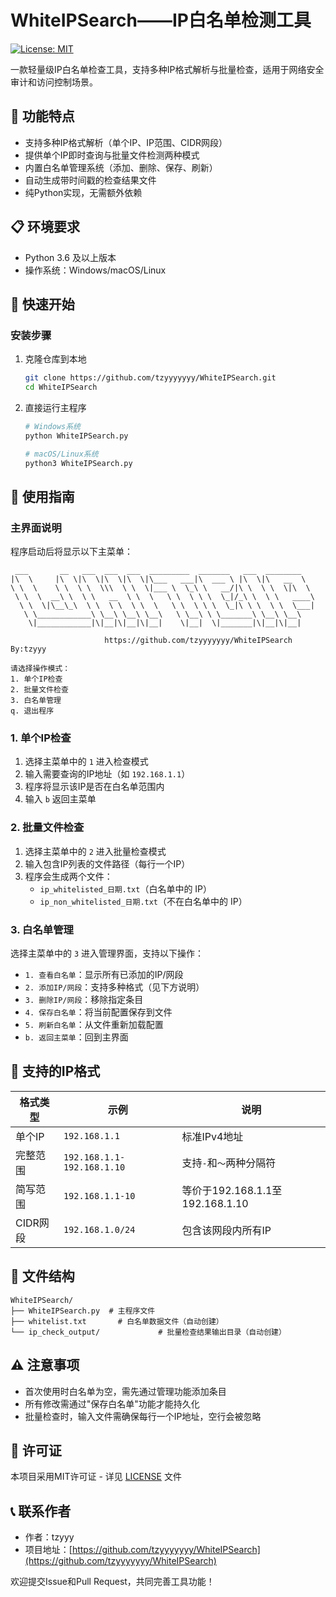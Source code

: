 # WhiteIPSearch——IP白名单检测工具

[![License: MIT](https://img.shields.io/badge/License-MIT-yellow.svg)](https://opensource.org/licenses/MIT)

一款轻量级IP白名单检查工具，支持多种IP格式解析与批量检查，适用于网络安全审计和访问控制场景。

## 🌟 功能特点

- 支持多种IP格式解析（单个IP、IP范围、CIDR网段）
- 提供单个IP即时查询与批量文件检测两种模式
- 内置白名单管理系统（添加、删除、保存、刷新）
- 自动生成带时间戳的检查结果文件
- 纯Python实现，无需额外依赖

## 📋 环境要求

- Python 3.6 及以上版本
- 操作系统：Windows/macOS/Linux

## 🚀 快速开始

### 安装步骤

1. 克隆仓库到本地
   ```bash
   git clone https://github.com/tzyyyyyyy/WhiteIPSearch.git
   cd WhiteIPSearch
   ```

2. 直接运行主程序
   ```bash
   # Windows系统
   python WhiteIPSearch.py
   
   # macOS/Linux系统
   python3 WhiteIPSearch.py
   ```

## 📖 使用指南

### 主界面说明

程序启动后将显示以下主菜单：
```
 ___       __   ___  ___  ___  _________  _______   ___  ________   
|\  \     |\  \|\  \|\  \|\  \|\___   ___|\  ___ \ |\  \|\   __  \  
\ \  \    \ \  \ \  \\\  \ \  \|___ \  \_\ \   __/|\ \  \ \  \|\  \ 
 \ \  \  __\ \  \ \   __  \ \  \   \ \  \ \ \  \_|/_\ \  \ \   ____\
  \ \  \|\__\_\  \ \  \ \  \ \  \   \ \  \ \ \  \_|\ \ \  \ \  \___|
   \ \____________\ \__\ \__\ \__\   \ \__\ \ \_______\ \__\ \__\   
    \|____________|\|__|\|__|\|__|    \|__|  \|_______|\|__|\|__|   
                                                 
                     https://github.com/tzyyyyyyy/WhiteIPSearch  By:tzyyy  

请选择操作模式：
1. 单个IP检查
2. 批量文件检查
3. 白名单管理
q. 退出程序
```

### 1. 单个IP检查

1. 选择主菜单中的 `1` 进入检查模式
2. 输入需要查询的IP地址（如 `192.168.1.1`）
3. 程序将显示该IP是否在白名单范围内
4. 输入 `b` 返回主菜单

### 2. 批量文件检查

1. 选择主菜单中的 `2` 进入批量检查模式
2. 输入包含IP列表的文件路径（每行一个IP）
3. 程序会生成两个文件：
   - `ip_whitelisted_日期.txt`（白名单中的 IP）
   - `ip_non_whitelisted_日期.txt`（不在白名单中的 IP）

### 3. 白名单管理

选择主菜单中的 `3` 进入管理界面，支持以下操作：

- `1. 查看白名单`：显示所有已添加的IP/网段
- `2. 添加IP/网段`：支持多种格式（见下方说明）
- `3. 删除IP/网段`：移除指定条目
- `4. 保存白名单`：将当前配置保存到文件
- `5. 刷新白名单`：从文件重新加载配置
- `b. 返回主菜单`：回到主界面

## 🔢 支持的IP格式

| 格式类型 | 示例 | 说明 |
|---------|------|------|
| 单个IP | `192.168.1.1` | 标准IPv4地址 |
| 完整范围 | `192.168.1.1-192.168.1.10` | 支持`-`和`～`两种分隔符 |
| 简写范围 | `192.168.1.1-10` | 等价于192.168.1.1至192.168.1.10 |
| CIDR网段 | `192.168.1.0/24` | 包含该网段内所有IP |

## 📂 文件结构

```
WhiteIPSearch/
├── WhiteIPSearch.py  # 主程序文件
├── whitelist.txt       # 白名单数据文件（自动创建）
└── ip_check_output/             # 批量检查结果输出目录（自动创建）
```

## ⚠️ 注意事项

- 首次使用时白名单为空，需先通过管理功能添加条目
- 所有修改需通过"保存白名单"功能才能持久化
- 批量检查时，输入文件需确保每行一个IP地址，空行会被忽略

## 📄 许可证

本项目采用MIT许可证 - 详见 [LICENSE](LICENSE) 文件

## 📞 联系作者

- 作者：tzyyy
- 项目地址：[https://github.com/tzyyyyyyy/WhiteIPSearch](https://github.com/tzyyyyyyy/WhiteIPSearch)

欢迎提交Issue和Pull Request，共同完善工具功能！
